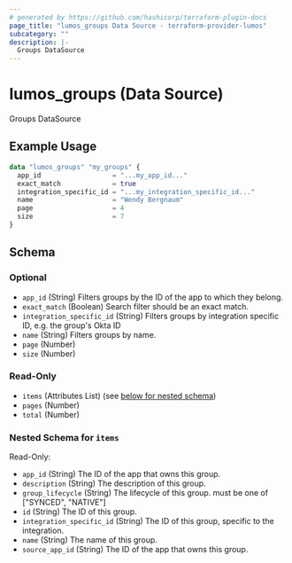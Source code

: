 ```yaml
---
# generated by https://github.com/hashicorp/terraform-plugin-docs
page_title: "lumos_groups Data Source - terraform-provider-lumos"
subcategory: ""
description: |-
  Groups DataSource
---
```


# lumos_groups (Data Source)

Groups DataSource

## Example Usage

```terraform
data "lumos_groups" "my_groups" {
  app_id                  = "...my_app_id..."
  exact_match             = true
  integration_specific_id = "...my_integration_specific_id..."
  name                    = "Wendy Bergnaum"
  page                    = 4
  size                    = 7
}
```

<!-- schema generated by tfplugindocs -->
## Schema

### Optional

- `app_id` (String) Filters groups by the ID of the app to which they belong.
- `exact_match` (Boolean) Search filter should be an exact match.
- `integration_specific_id` (String) Filters groups by integration specific ID, e.g. the group's Okta ID
- `name` (String) Filters groups by name.
- `page` (Number)
- `size` (Number)

### Read-Only

- `items` (Attributes List) (see [below for nested schema](#nestedatt--items))
- `pages` (Number)
- `total` (Number)

<a id="nestedatt--items"></a>
### Nested Schema for `items`

Read-Only:

- `app_id` (String) The ID of the app that owns this group.
- `description` (String) The description of this group.
- `group_lifecycle` (String) The lifecycle of this group. must be one of ["SYNCED", "NATIVE"]
- `id` (String) The ID of this group.
- `integration_specific_id` (String) The ID of this group, specific to the integration.
- `name` (String) The name of this group.
- `source_app_id` (String) The ID of the app that owns this group.


